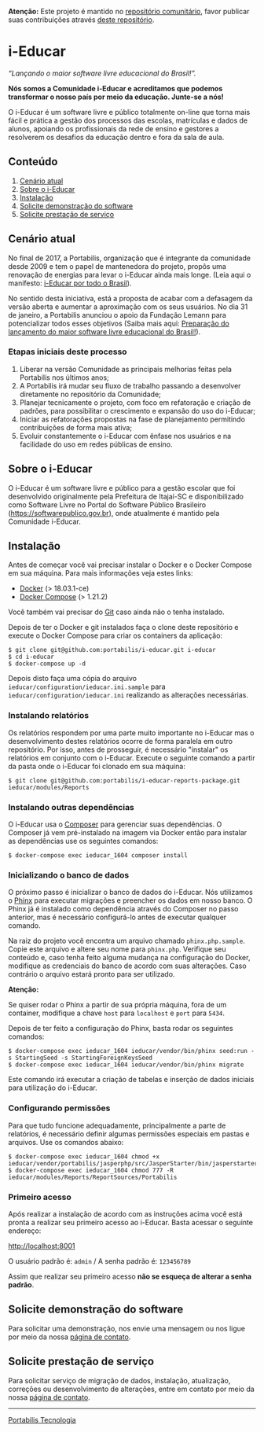 **Atenção:** Este projeto é mantido no [repositório comunitário](https://softwarepublico.gov.br/gitlab/i-educar/i-educar/), favor publicar suas contribuições através [deste repositório](https://softwarepublico.gov.br/gitlab/i-educar/i-educar/).

# i-Educar

_“Lançando o maior software livre educacional do Brasil!”._

**Nós somos a Comunidade i-Educar e acreditamos que podemos transformar o nosso
país por meio da educação. Junte-se a nós!**

O i-Educar é um software livre e público totalmente on-line que torna mais fácil
e prática a gestão dos processos das escolas, matrículas e dados de alunos,
apoiando os profissionais da rede de ensino e gestores a resolverem os desafios
da educação dentro e fora da sala de aula.

## Conteúdo

1. [Cenário atual](#cenário-atual)
2. [Sobre o i-Educar](#sobre-o-i-educar)
3. [Instalação](#instalação)
4. [Solicite demonstração do software](#solicite-demonstração-do-software)
5. [Solicite prestação de serviço](#solicite-prestação-de-serviço)

## Cenário atual

No final de 2017, a Portabilis, organização que é integrante da comunidade desde
2009 e tem o papel de mantenedora do projeto, propôs uma renovação de energias
para levar o i-Educar ainda mais longe. (Leia aqui o manifesto:
[i-Educar por todo o Brasil](https://softwarepublico.gov.br/social/i-educar/blog/em-2018-queremos-o-i-educar-por-todo-o-brasil)).

No sentido desta iniciativa, está a proposta de acabar com a defasagem da versão
aberta e aumentar a aproximação com os seus usuários. No dia 31 de janeiro, a
Portabilis anunciou o apoio da Fundação Lemann para potencializar todos esses
objetivos (Saiba mais aqui:
[Preparação do lançamento do maior software livre educacional do Brasil!](https://medium.com/portabilis/prepara%C3%A7%C3%A3o-do-lan%C3%A7amento-do-maior-software-educacional-open-source-do-brasil-305e57143372)).

### Etapas iniciais deste processo

1. Liberar na versão Comunidade as principais melhorias feitas pela Portabilis
   nos últimos anos;
2. A Portabilis irá mudar seu fluxo de trabalho passando a desenvolver
   diretamente no repositório da Comunidade;
3. Planejar tecnicamente o projeto, com foco em refatoração e criação de
   padrões, para possibilitar o crescimento e expansão do uso do i-Educar;
4. Iniciar as refatorações propostas na fase de planejamento permitindo
   contribuições de forma mais ativa;
5. Evoluir constantemente o i-Educar com ênfase nos usuários e na facilidade do
   uso em redes públicas de ensino.

## Sobre o i-Educar

O i-Educar é um software livre e público para a gestão escolar que foi
desenvolvido originalmente pela Prefeitura de Itajaí-SC e disponibilizado como
Software Livre no Portal do Software Público Brasileiro
(https://softwarepublico.gov.br), onde atualmente é mantido pela Comunidade
i-Educar.

## Instalação

Antes de começar você vai precisar instalar o Docker e o Docker Compose em sua
máquina. Para mais informações veja estes links:

- [Docker](https://docs.docker.com/install/) (> 18.03.1-ce)
- [Docker Compose](https://docs.docker.com/compose/install/) (> 1.21.2)

Você também vai precisar do [Git](https://git-scm.com/downloads) caso ainda não
o tenha instalado.

Depois de ter o Docker e git instalados faça o clone deste repositório e execute
o Docker Compose para criar os containers da aplicação:

```terminal
$ git clone git@github.com:portabilis/i-educar.git i-educar
$ cd i-educar
$ docker-compose up -d
```

Depois disto faça uma cópia do arquivo `ieducar/configuration/ieducar.ini.sample`
para `ieducar/configuration/ieducar.ini` realizando as alterações necessárias.

### Instalando relatórios

Os relatórios respondem por uma parte muito importante no i-Educar mas o
desenvolvimento destes relatórios ocorre de forma paralela em outro repositório.
Por isso, antes de prosseguir, é necessário "instalar" os relatórios em conjunto
com o i-Educar. Execute o seguinte comando a partir da pasta onde o i-Educar foi
clonado em sua máquina:

```terminal
$ git clone git@github.com:portabilis/i-educar-reports-package.git ieducar/modules/Reports
```

### Instalando outras dependências

O i-Educar usa o [Composer](https://getcomposer.org/) para gerenciar suas
dependências. O Composer já vem pré-instalado na imagem via Docker então para
instalar as dependências use os seguintes comandos:

```terminal
$ docker-compose exec ieducar_1604 composer install
```

### Inicializando o banco de dados

O próximo passo é inicializar o banco de dados do i-Educar. Nós utilizamos o
[Phinx](https://phinx.org/) para executar migrações e preencher os dados em
nosso banco. O Phinx já é instalado como dependência através do Composer no
passo anterior, mas é necessário configurá-lo antes de executar qualquer
comando.

Na raiz do projeto você encontra um arquivo chamado `phinx.php.sample`. Copie
este arquivo e altere seu nome para `phinx.php`. Verifique seu conteúdo e,
caso tenha feito alguma mudança na configuração do Docker, modifique as
credenciais do banco de acordo com suas alterações. Caso contrário o arquivo
estará pronto para ser utilizado.

**Atenção:**

Se quiser rodar o Phinx a partir de sua própria máquina, fora de um container,
modifique a chave `host` para `localhost` e `port` para `5434`.

Depois de ter feito a configuração do Phinx, basta rodar os seguintes comandos:

```terminal
$ docker-compose exec ieducar_1604 ieducar/vendor/bin/phinx seed:run -s StartingSeed -s StartingForeignKeysSeed
$ docker-compose exec ieducar_1604 ieducar/vendor/bin/phinx migrate
```

Este comando irá executar a criação de tabelas e inserção de dados iniciais
para utilização do i-Educar.

### Configurando permissões

Para que tudo funcione adequadamente, principalmente a parte de relatórios, é
necessário definir algumas permissões especiais em pastas e arquivos. Use os
comandos abaixo:

```terminal
$ docker-compose exec ieducar_1604 chmod +x ieducar/vendor/portabilis/jasperphp/src/JasperStarter/bin/jasperstarter
$ docker-compose exec ieducar_1604 chmod 777 -R ieducar/modules/Reports/ReportSources/Portabilis
```

### Primeiro acesso

Após realizar a instalação de acordo com as instruções acima você está pronta a
realizar seu primeiro acesso ao i-Educar. Basta acessar o seguinte endereço:

[http://localhost:8001](http://localhost:8001)

O usuário padrão é: `admin` / A senha padrão é: `123456789`

Assim que realizar seu primeiro acesso **não se esqueça de alterar a senha padrão**.

## Solicite demonstração do software

Para solicitar uma demonstração, nos envie uma mensagem ou nos ligue por meio da
nossa [página de contato](http://goo.gl/O0JBs).

## Solicite prestação de serviço

Para solicitar serviço de migração de dados, instalação, atualização, correções
ou desenvolvimento de alterações, entre em contato por meio da nossa
[página de contato](http://goo.gl/O0JBs).

---

[Portabilis Tecnologia](http://www.portabilis.com.br/)

